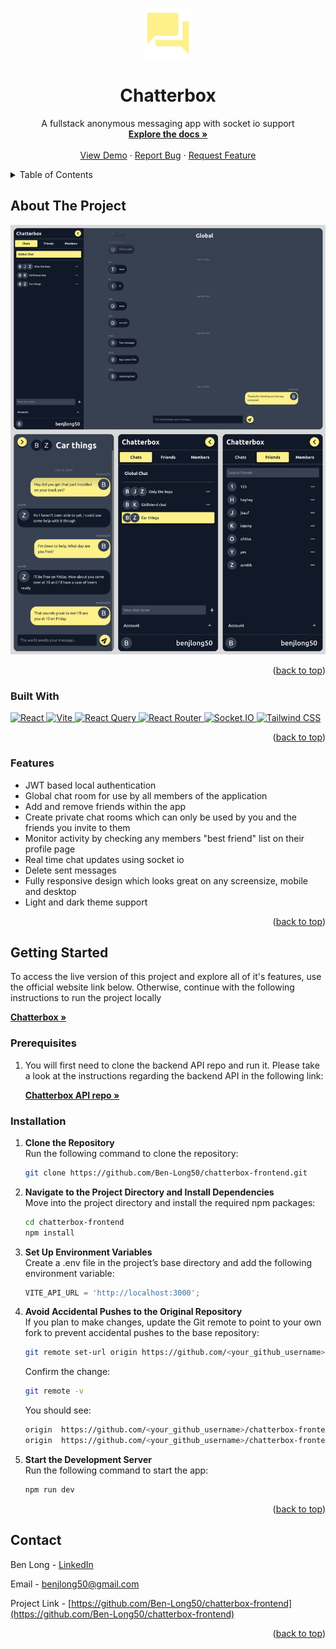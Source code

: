 <!-- Improved compatibility of back to top link: See: https://github.com/othneildrew/Best-README-Template/pull/73 -->

<a id="readme-top"></a>

<!--
*** Thanks for checking out the Best-README-Template. If you have a suggestion
*** that would make this better, please fork the repo and create a pull request
*** or simply open an issue with the tag "enhancement".
*** Don't forget to give the project a star!
*** Thanks again! Now go create something AMAZING! :D
-->

<!-- PROJECT SHIELDS -->
<!--
*** I'm using markdown "reference style" links for readability.
*** Reference links are enclosed in brackets [ ] instead of parentheses ( ).
*** See the bottom of this document for the declaration of the reference variables
*** for contributors-url, forks-url, etc. This is an optional, concise syntax you may use.
*** https://www.markdownguide.org/basic-syntax/#reference-style-links
-->

<!-- PROJECT LOGO -->
<br />
<div align="center">
  <a href="https://github.com/Ben-Long50/chatterbox-frontend.git">
    <img src="public/forum.svg" alt="Logo" width="80" height="80">
  </a>

<h1 align="center">Chatterbox</h1>

  <p align="center">
    A fullstack anonymous messaging app with socket io support
    <br />
    <a href="https://github.com/Ben-Long50/chatterbox-frontend.git"><strong>Explore the docs »</strong></a>
    <br />
    <br />
    <a href="https://chatterbox-messenger.netlify.app/">View Demo</a>
    ·
    <a href="https://github.com/Ben-Long50/chatterbox-frontend/issues/new?labels=bug&template=bug-report---.md">Report Bug</a>
    ·
    <a href="https://github.com/Ben-Long50/chatterbox-frontend/issues/new?labels=enhancement&template=feature-request---.md">Request Feature</a>
  </p>
</div>

<!-- TABLE OF CONTENTS -->
<details>
  <summary>Table of Contents</summary>
  <ol>
    <li>
      <a href="#about-the-project">About The Project</a>
      <ul>
        <li><a href="#built-with">Built With</a></li>
        <li><a href="#features">Features</a></li>
      </ul>
    </li>
    <li>
      <a href="#getting-started">Getting Started</a>
      <ul>
        <li><a href="#prerequisites">Prerequisites</a></li>
        <li><a href="#installation">Installation</a></li>
      </ul>
    </li>
    <li><a href="#contact">Contact</a></li>
  </ol>
</details>

<!-- ABOUT THE PROJECT -->

## About The Project

<a href="https://chatterbox-messenger.netlify.app/">
  <img src="public/chatterbox-screenshots.png" alt="Profile Screen Shot" >
</a>

<p align="right">(<a href="#readme-top">back to top</a>)</p>

### Built With

<a href="https://reactjs.org">
  <img src="https://img.shields.io/badge/React-20232A?style=for-the-badge&logo=react&logoColor=61DAFB" height="40" alt="React">
</a>

<a href="https://vitejs.dev">
  <img src="https://img.shields.io/badge/Vite-646CFF?style=for-the-badge&logo=vite&logoColor=white" height="40" alt="Vite" />
</a>

<a href="https://react-query.tanstack.com">
  <img src="https://img.shields.io/badge/React_Query-FF4154?style=for-the-badge&logo=reactquery&logoColor=white" height="40" alt="React Query" />
</a>

<a href="https://reactrouter.com">
  <img src="https://img.shields.io/badge/React_Router-CA4245?style=for-the-badge&logo=react-router&logoColor=white" height="40" alt="React Router" />
</a>

<a href="https://socket.io">
  <img src="https://img.shields.io/badge/Socket.IO-010101?style=for-the-badge&logo=socket.io&logoColor=white" height="40" alt="Socket.IO">
</a>

<a href="https://tailwindcss.com">
  <img src="https://img.shields.io/badge/Tailwind_CSS-06B6D4?style=for-the-badge&logo=tailwindcss&logoColor=white" height="40" alt="Tailwind CSS" />
</a>

<p align="right">(<a href="#readme-top">back to top</a>)</p>

<!-- FEATURES -->

### Features

- JWT based local authentication
- Global chat room for use by all members of the application
- Add and remove friends within the app
- Create private chat rooms which can only be used by you and the friends you invite to them
- Monitor activity by checking any members "best friend" list on their profile page
- Real time chat updates using socket io
- Delete sent messages
- Fully responsive design which looks great on any screensize, mobile and desktop
- Light and dark theme support
<p align="right">(<a href="#readme-top">back to top</a>)</p>

<!-- GETTING STARTED -->

## Getting Started

To access the live version of this project and explore all of it's features, use the official website link below. Otherwise, continue with the following instructions to run the project locally

<a href="https://chatterbox-messenger.netlify.app/">
  <strong>Chatterbox »</strong>
</a>

### Prerequisites

1. You will first need to clone the backend API repo and run it. Please take a look at the instructions regarding the backend API in the following link:

   <a href="https://github.com/Ben-Long50/chatterbox-backend.git"><strong>Chatterbox API repo »</strong></a>

### Installation

1. **Clone the Repository**  
   Run the following command to clone the repository:
   ```sh
   git clone https://github.com/Ben-Long50/chatterbox-frontend.git
   ```
2. **Navigate to the Project Directory and Install Dependencies**  
   Move into the project directory and install the required npm packages:
   ```sh
   cd chatterbox-frontend
   npm install
   ```
3. **Set Up Environment Variables**  
   Create a .env file in the project’s base directory and add the following environment variable:
   ```js
   VITE_API_URL = 'http://localhost:3000';
   ```
4. **Avoid Accidental Pushes to the Original Repository**  
   If you plan to make changes, update the Git remote to point to your own fork to prevent accidental pushes to the base repository:

   ```sh
   git remote set-url origin https://github.com/<your_github_username>/chatterbox-frontend.git
   ```

   Confirm the change:

   ```sh
   git remote -v
   ```

   You should see:

   ```sh
   origin  https://github.com/<your_github_username>/chatterbox-frontend.git (fetch)
   origin  https://github.com/<your_github_username>/chatterbox-frontend.git (push)
   ```

5. **Start the Development Server**  
   Run the following command to start the app:
   ```sh
   npm run dev
   ```

<p align="right">(<a href="#readme-top">back to top</a>)</p>

<!-- CONTACT -->

## Contact

Ben Long - [LinkedIn](https://www.linkedin.com/in/ben-long-4ba566129/)

Email - benjlong50@gmail.com

Project Link - [https://github.com/Ben-Long50/chatterbox-frontend](https://github.com/Ben-Long50/chatterbox-frontend)

<p align="right">(<a href="#readme-top">back to top</a>)</p>

<!-- MARKDOWN LINKS & IMAGES -->
<!-- https://www.markdownguide.org/basic-syntax/#reference-style-links -->
